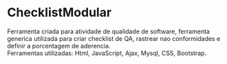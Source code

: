 # ChecklistModular
Ferramenta criada para atividade de qualidade de software, ferramenta generica utilizada para criar checklist de QA, rastrear nao conformidades e definir a porcentagem de aderencia.<br/>
Ferramentas utilizadas: Html, JavaScript, Ajax, Mysql, CSS, Bootstrap.
